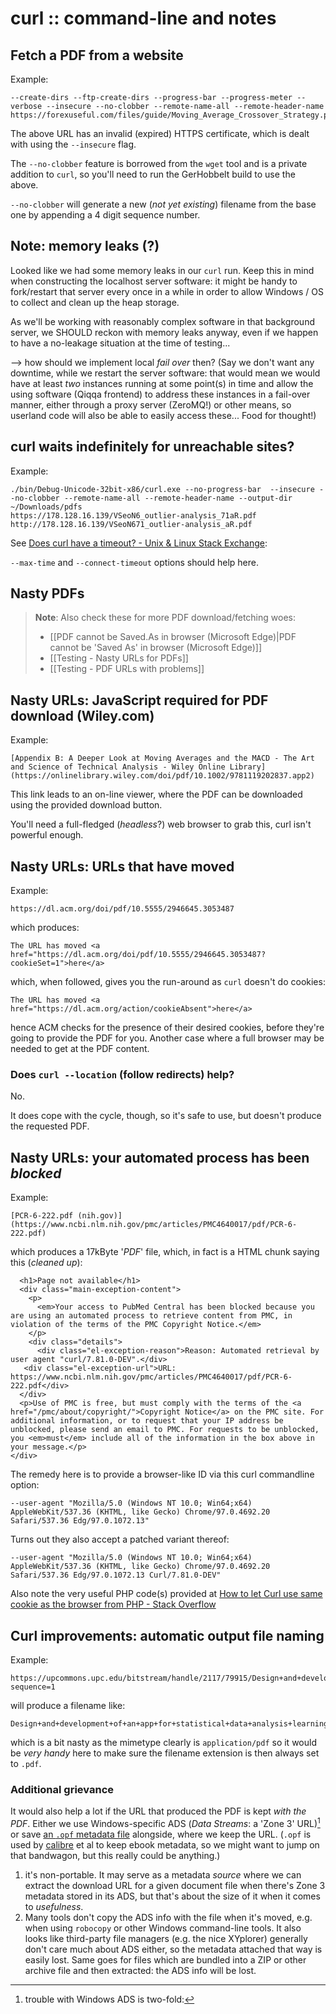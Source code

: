 # curl :: command-line and notes

## Fetch a PDF from a website

Example:

```
--create-dirs --ftp-create-dirs --progress-bar --progress-meter --verbose --insecure --no-clobber --remote-name-all --remote-header-name https://forexuseful.com/files/guide/Moving_Average_Crossover_Strategy.pdf
```

The above URL has an invalid (expired) HTTPS certificate, which is dealt with using the `--insecure` flag.

The `--no-clobber` feature is borrowed from the `wget` tool and is a private addition to `curl`, so you'll need to run the GerHobbelt build to use the above.

`--no-clobber` will generate a new (*not yet existing*) filename from the base one by appending a 4 digit sequence number.



## Note: memory leaks (?)

Looked like we had some memory leaks in our `curl` run. Keep this in mind when constructing the localhost server software: it might be handy to fork/restart that server every once in a while in order to allow Windows / OS to collect and clean up the heap storage.

As we'll be working with reasonably complex software in that background server, we SHOULD reckon with memory leaks anyway, even if we happen to have a no-leakage situation at the time of testing...

--> how should we implement local *fail over* then? (Say we don't want any downtime, while we restart the server software: that would mean we would have at least *two* instances running at some point(s) in time and allow the using software (Qiqqa frontend) to address these instances in a fail-over manner, either through a proxy server (ZeroMQ!) or other means, so userland code will also be able to easily access these... Food for thought!)


## curl waits indefinitely for unreachable sites?

Example:

```
./bin/Debug-Unicode-32bit-x86/curl.exe --no-progress-bar  --insecure --no-clobber --remote-name-all --remote-header-name --output-dir ~/Downloads/pdfs                        https://178.128.16.139/VSeoN6_outlier-analysis_71aR.pdf         http://178.128.16.139/VSeoN671_outlier-analysis_aR.pdf 
```

See [Does curl have a timeout? - Unix & Linux Stack Exchange](https://unix.stackexchange.com/questions/94604/does-curl-have-a-timeout):

`--max-time` and `--connect-timeout` options should help here.



## Nasty PDFs

> **Note**: Also check these for more PDF download/fetching woes:
>
> - [[PDF cannot be Saved.As in browser (Microsoft Edge)|PDF cannot be 'Saved As' in browser (Microsoft Edge)]]
> - [[Testing - Nasty URLs for PDFs]]
> - [[Testing - PDF URLs with problems]]
> 
 


## Nasty URLs: JavaScript required for PDF download (Wiley.com)

Example:

```
[Appendix B: A Deeper Look at Moving Averages and the MACD - The Art and Science of Technical Analysis - Wiley Online Library](https://onlinelibrary.wiley.com/doi/pdf/10.1002/9781119202837.app2)
```

This link leads to an on-line viewer, where the PDF can be downloaded using the provided download button.

You'll need a full-fledged (*headless*?) web browser to grab this, curl isn't powerful enough.


## Nasty URLs: URLs that have moved

Example:

```
https://dl.acm.org/doi/pdf/10.5555/2946645.3053487 
```

which produces:

```
The URL has moved <a href="https://dl.acm.org/doi/pdf/10.5555/2946645.3053487?cookieSet=1">here</a>
```

which, when followed, gives you the run-around as `curl` doesn't do cookies:

```
The URL has moved <a href="https://dl.acm.org/action/cookieAbsent">here</a>
```

hence ACM checks for the presence of their desired cookies, before they're going to provide the PDF for you. Another case where a full browser may be needed to get at the PDF content.

### Does `curl --location` (follow redirects) help?

No.

It does cope with the cycle, though, so it's safe to use, but doesn't produce the requested PDF.



## Nasty URLs: your automated process has been *blocked* 

Example:

```
[PCR-6-222.pdf (nih.gov)](https://www.ncbi.nlm.nih.gov/pmc/articles/PMC4640017/pdf/PCR-6-222.pdf)
```

which produces a 17kByte '*PDF*' file, which, in fact is a HTML chunk saying this (*cleaned up*):

```
  <h1>Page not available</h1>
  <div class="main-exception-content">
    <p>
      <em>Your access to PubMed Central has been blocked because you are using an automated process to retrieve content from PMC, in violation of the terms of the PMC Copyright Notice.</em>
    </p>
    <div class="details">
      <div class="el-exception-reason">Reason: Automated retrieval by user agent "curl/7.81.0-DEV".</div>
   <div class="el-exception-url">URL: https://www.ncbi.nlm.nih.gov/pmc/articles/PMC4640017/pdf/PCR-6-222.pdf</div>
  </div>
  <p>Use of PMC is free, but must comply with the terms of the <a href="/pmc/about/copyright/">Copyright Notice</a> on the PMC site. For additional information, or to request that your IP address be unblocked, please send an email to PMC. For requests to be unblocked, you <em>must</em> include all of the information in the box above in your message.</p>
</div>
```

The remedy here is to provide a browser-like ID via this curl commandline option:

```
--user-agent "Mozilla/5.0 (Windows NT 10.0; Win64;x64) AppleWebKit/537.36 (KHTML, like Gecko) Chrome/97.0.4692.20 Safari/537.36 Edg/97.0.1072.13"
```

Turns out they also accept a patched variant thereof:

```
--user-agent "Mozilla/5.0 (Windows NT 10.0; Win64;x64) AppleWebKit/537.36 (KHTML, like Gecko) Chrome/97.0.4692.20 Safari/537.36 Edg/97.0.1072.13 Curl/7.81.0-DEV"
```

Also note the very useful PHP code(s) provided at [How to let Curl use same cookie as the browser from PHP - Stack Overflow](https://stackoverflow.com/questions/1121280/how-to-let-curl-use-same-cookie-as-the-browser-from-php)


## Curl improvements: automatic output file naming

Example:

```
https://upcommons.upc.edu/bitstream/handle/2117/79915/Design+and+development+of+an+app+for+statistical+data+analysis+learning.pdf?sequence=1
```

will produce a filename like:

```
Design+and+development+of+an+app+for+statistical+data+analysis+learning.pdf_sequence=1
```

which is a bit nasty as the mimetype clearly is `application/pdf` so it would be *very handy* here to make sure the filename extension is then always set to `.pdf`.

### Additional grievance

It would also help a lot if the URL that produced the PDF is kept *with the PDF*. Either we use Windows-specific ADS (*Data Streams*: a 'Zone 3' URL)[^1] or save [an `.opf` metadata file](http://idpf.org/epub/20/spec/OPF_2.0_latest.htm) alongside, where we keep the URL. (`.opf` is used by [calibre](https://calibre-ebook.com/) et al to keep ebook metadata, so we might want to jump on that bandwagon, but this really could be anything.)





[^1]: trouble with Windows ADS is two-fold:
   1. it's non-portable. It may serve as a metadata *source* where we can extract the download URL for a given document file when there's Zone 3 metadata stored in its ADS, but that's about the size of it when it comes to *usefulness*.
   2. Many tools don't copy the ADS info with the file when it's moved, e.g. when using `robocopy` or other Windows command-line tools. It also looks like third-party file managers (e.g. the nice XYplorer) generally don't care much about ADS either, so the metadata attached that way is easily lost. Same goes for files which are bundled into a ZIP or other archive file and then extracted: the ADS info will be lost.


